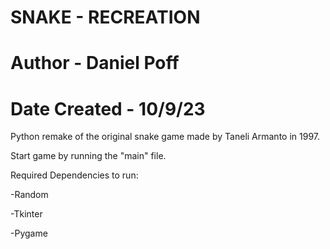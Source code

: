 # SNAKE - RECREATION
# Author - Daniel Poff
# Date Created - 10/9/23
Python remake of the original snake game made by Taneli Armanto in 1997.

Start game by running the "main" file.

Required Dependencies to run:

-Random

-Tkinter

-Pygame



